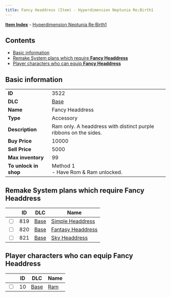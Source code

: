 ```yaml
---
title: Fancy Headdress (Item) - Hyperdimension Neptunia Re;Birth1
---
```


[**Item Index**](/neptunia/rb1/item/index.html) - [Hyperdimension Neptunia Re;Birth1](/neptunia/rb1)

## Contents

- [Basic information](#basic-information)
- [Remake System plans which require **Fancy Headdress**](#remake-system-plans-which-require-fancy-headdress)
- [Player characters who can equip **Fancy Headdress**](#player-characters-who-can-equip-fancy-headdress)

## Basic information

|   |   |
| -- | -- |
| **ID** | 3522 |
| **DLC** | [Base](/neptunia/rb1/dlc/1-base.html) |
| **Name** | Fancy Headdress |
| **Type** | Accessory |
| **Description** | Ram only. A headdress with distinct purple ribbons on the sides. |
| **Buy Price** | 10000 |
| **Sell Price** | 5000 |
| **Max inventory** | 99 |
| **To unlock in shop** | Method 1<br />- Have Rom & Ram unlocked. |


## Remake System plans which require **Fancy Headdress**

|    | ID | DLC | Name |
| -- | -- | --- | ---- |
| <input type="checkbox" id="rb1-quest-1-819" class="trackbox" /> | 819 | [Base](/neptunia/rb1/dlc/1-base.html) | [Simple Headdress](/neptunia/rb1/quest/1-819-simple-headdress.html) |
| <input type="checkbox" id="rb1-quest-1-820" class="trackbox" /> | 820 | [Base](/neptunia/rb1/dlc/1-base.html) | [Fantasy Headdress](/neptunia/rb1/quest/1-820-fantasy-headdress.html) |
| <input type="checkbox" id="rb1-quest-1-821" class="trackbox" /> | 821 | [Base](/neptunia/rb1/dlc/1-base.html) | [Sky Headdress](/neptunia/rb1/quest/1-821-sky-headdress.html) |


## Player characters who can equip **Fancy Headdress**

|    | ID | DLC | Name |
| -- | -- | --- | ---- |
| <input type="checkbox" id="rb1-player-1-10" class="trackbox" /> | 10 | [Base](/neptunia/rb1/dlc/1-base.html) | [Ram](/neptunia/rb1/player/1-10-ram.html) |
